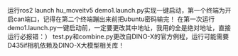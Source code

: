 运行ros2 launch hu_moveitv5 demo1.launch.py实现一键启动，第一个终端为开启can端口，记得在第二个终端蹦出来前把ubuntu密码输完！
在第一次运行demo1.launch.py一键启动前，一定要更改其中地址，我用的全是绝对地址，直接运行必报错：）
test.py和combine.py更改自DINO-X的官方例程，运行可能需要D435if相机依赖及DINO-X大模型相关库！
